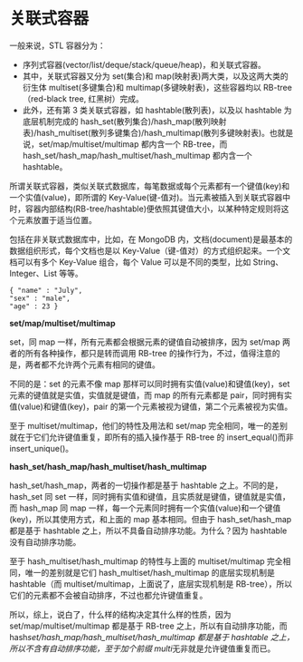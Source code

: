 # 关联式容器

一般来说，STL 容器分为：

- 序列式容器(vector/list/deque/stack/queue/heap)，和关联式容器。
- 其中，关联式容器又分为 set(集合)和 map(映射表)两大类，以及这两大类的衍生体 multiset(多键集合)和 multimap(多键映射表)，这些容器均以 RB-tree（red-black tree, 红黑树）完成。
- 此外，还有第 3 类关联式容器，如 hashtable(散列表)，以及以 hashtable 为底层机制完成的 hash_set(散列集合)/hash_map(散列映射表)/hash_multiset(散列多键集合)/hash_multimap(散列多键映射表)。也就是说，set/map/multiset/multimap 都内含一个 RB-tree，而 hash_set/hash_map/hash_multiset/hash_multimap 都内含一个 hashtable。

所谓关联式容器，类似关联式数据库，每笔数据或每个元素都有一个键值(key)和一个实值(value)，即所谓的 Key-Value(键-值对)。当元素被插入到关联式容器中时，容器内部结构(RB-tree/hashtable)便依照其键值大小，以某种特定规则将这个元素放置于适当位置。

包括在非关联式数据库中，比如，在 MongoDB 内，文档(document)是最基本的数据组织形式，每个文档也是以 Key-Value（键-值对）的方式组织起来。一个文档可以有多个 Key-Value 组合，每个 Value 可以是不同的类型，比如 String、Integer、List 等等。

    { "name" : "July",
    "sex" : "male",
    "age" : 23 }

**set/map/multiset/multimap**

set，同 map 一样，所有元素都会根据元素的键值自动被排序，因为 set/map 两者的所有各种操作，都只是转而调用 RB-tree 的操作行为，不过，值得注意的是，两者都不允许两个元素有相同的键值。

不同的是：set 的元素不像 map 那样可以同时拥有实值(value)和键值(key)，set 元素的键值就是实值，实值就是键值，而 map 的所有元素都是 pair，同时拥有实值(value)和键值(key)，pair 的第一个元素被视为键值，第二个元素被视为实值。

至于 multiset/multimap，他们的特性及用法和 set/map 完全相同，唯一的差别就在于它们允许键值重复，即所有的插入操作基于 RB-tree 的 insert_equal()而非 insert_unique()。

**hash_set/hash_map/hash_multiset/hash_multimap**

hash_set/hash_map，两者的一切操作都是基于 hashtable 之上。不同的是，hash_set 同 set 一样，同时拥有实值和键值，且实质就是键值，键值就是实值，而 hash_map 同 map 一样，每一个元素同时拥有一个实值(value)和一个键值(key)，所以其使用方式，和上面的 map 基本相同。但由于 hash_set/hash_map 都是基于 hashtable 之上，所以不具备自动排序功能。为什么？因为 hashtable 没有自动排序功能。

至于 hash_multiset/hash_multimap 的特性与上面的 multiset/multimap 完全相同，唯一的差别就是它们 hash_multiset/hash_multimap 的底层实现机制是 hashtable（而 multiset/multimap，上面说了，底层实现机制是 RB-tree），所以它们的元素都不会被自动排序，不过也都允许键值重复。

所以，综上，说白了，什么样的结构决定其什么样的性质，因为 set/map/multiset/multimap 都是基于 RB-tree 之上，所以有自动排序功能，而 hash*set/hash_map/hash_multiset/hash_multimap 都是基于 hashtable 之上，所以不含有自动排序功能，至于加个前缀 multi*无非就是允许键值重复而已。
